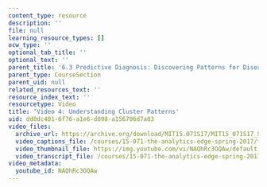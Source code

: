 ```yaml
---
content_type: resource
description: ''
file: null
learning_resource_types: []
ocw_type: ''
optional_tab_title: ''
optional_text: ''
parent_title: '6.3 Predictive Diagnosis: Discovering Patterns for Disease Detection '
parent_type: CourseSection
parent_uid: null
related_resources_text: ''
resource_index_text: ''
resourcetype: Video
title: 'Video 4: Understanding Cluster Patterns'
uid: dd0dc401-6f76-a1e6-d098-a156706d7a03
video_files:
  archive_url: https://archive.org/download/MIT15.071S17/MIT15_071S17_Session_6.3.07_300k.mp4
  video_captions_file: /courses/15-071-the-analytics-edge-spring-2017/f5e1756fd91658479e61ae7f0ab592f1_NAQhRc3OQAw.vtt
  video_thumbnail_file: https://img.youtube.com/vi/NAQhRc3OQAw/default.jpg
  video_transcript_file: /courses/15-071-the-analytics-edge-spring-2017/4e98ecffb504a97d0a956f576195320b_NAQhRc3OQAw.pdf
video_metadata:
  youtube_id: NAQhRc3OQAw
---
```

